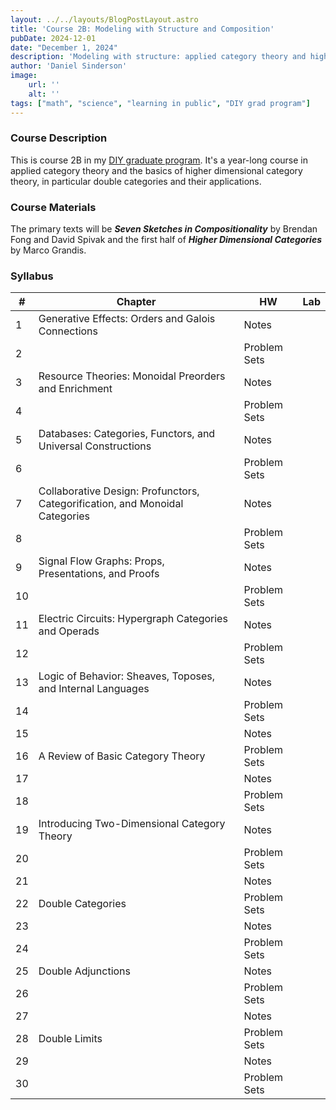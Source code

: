 ```yaml
---
layout: ../../layouts/BlogPostLayout.astro
title: 'Course 2B: Modeling with Structure and Composition'
pubDate: 2024-12-01
date: "December 1, 2024"
description: 'Modeling with structure: applied category theory and higher dimensional categories'
author: 'Daniel Sinderson'
image:
    url: ''
    alt: ''
tags: ["math", "science", "learning in public", "DIY grad program"]
---
```

### Course Description
This is course 2B in my [DIY graduate program](/posts/DIYphd-1).
It's a year-long course in applied category theory and the basics of higher dimensional category theory, in particular double categories and their applications.


### Course Materials
The primary texts will be ***Seven Sketches in Compositionality*** by Brendan Fong and David Spivak and the first half of ***Higher Dimensional Categories*** by Marco Grandis.


### Syllabus
| # | Chapter                                                                      | HW  | Lab |
| ---- | ---------------------------------------------------------------------------- | --------- | --- |
| 1    | Generative Effects: Orders and Galois Connections                            | Notes     |     |
| 2    |                                                                              | Problem Sets |     |
| 3    | Resource Theories: Monoidal Preorders and Enrichment                         | Notes     |     |
| 4    |                                                                              | Problem Sets |     |
| 5    | Databases: Categories, Functors, and Universal Constructions                 | Notes     |     |
| 6    |                                                                              | Problem Sets |     |
| 7    | Collaborative Design: Profunctors, Categorification, and Monoidal Categories | Notes     |     |
| 8    |                                                                              | Problem Sets |     |
| 9    | Signal Flow Graphs: Props, Presentations, and Proofs                         | Notes     |     |
| 10   |                                                                              | Problem Sets |     |
| 11   | Electric Circuits: Hypergraph Categories and Operads                         | Notes     |     |
| 12   |                                                                              | Problem Sets |     |
| 13   | Logic of Behavior: Sheaves, Toposes, and Internal Languages                  | Notes     |     |
| 14   |                                                                              | Problem Sets |     |
| 15   |                                                                              | Notes     |     |
| 16   | A Review of Basic Category Theory                                            | Problem Sets |     |
| 17   |                                                                              | Notes     |     |
| 18   |                                                                              | Problem Sets |     |
| 19   | Introducing Two-Dimensional Category Theory                                  | Notes     |     |
| 20   |                                                                              | Problem Sets |     |
| 21   |                                                                              | Notes     |     |
| 22   | Double Categories                                                            | Problem Sets |     |
| 23   |                                                                              | Notes     |     |
| 24   |                                                                              | Problem Sets |     |
| 25   | Double Adjunctions                                                           | Notes     |     |
| 26   |                                                                              | Problem Sets |     |
| 27   |                                                                              | Notes     |     |
| 28   | Double Limits                                                                | Problem Sets |     |
| 29   |                                                                              | Notes     |     |
| 30   |                                                                              | Problem Sets |     |